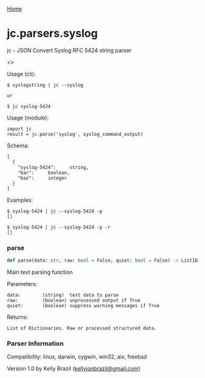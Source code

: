 [Home](https://kellyjonbrazil.github.io/jc/)
<a id="jc.parsers.syslog"></a>

# jc.parsers.syslog

jc - JSON Convert Syslog RFC 5424 string parser

<<Short syslog-5424 description and caveats>>

Usage (cli):

    $ syslogstring | jc --syslog

    or

    $ jc syslog-5424

Usage (module):

    import jc
    result = jc.parse('syslog', syslog_command_output)

Schema:

    [
      {
        "syslog-5424":     string,
        "bar":     boolean,
        "baz":     integer
      }
    ]

Examples:

    $ syslog-5424 | jc --syslog-5424 -p
    []

    $ syslog-5424 | jc --syslog-5424 -p -r
    []

<a id="jc.parsers.syslog.parse"></a>

### parse

```python
def parse(data: str, raw: bool = False, quiet: bool = False) -> List[Dict]
```

Main text parsing function

Parameters:

    data:        (string)  text data to parse
    raw:         (boolean) unprocessed output if True
    quiet:       (boolean) suppress warning messages if True

Returns:

    List of Dictionaries. Raw or processed structured data.

### Parser Information
Compatibility:  linux, darwin, cygwin, win32, aix, freebsd

Version 1.0 by Kelly Brazil (kellyjonbrazil@gmail.com)
